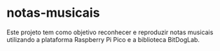 # notas-musicais
Este projeto tem como objetivo reconhecer e reproduzir notas musicais utilizando a plataforma Raspberry Pi Pico e a biblioteca BitDogLab.
